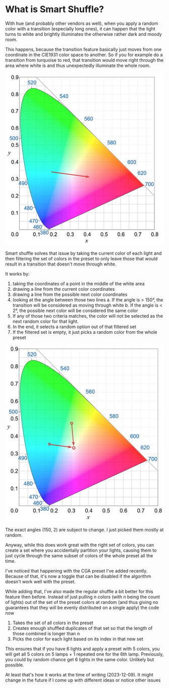 # What is Smart Shuffle?

With hue (and probably other vendors as well), when you apply a random color with a transition (especially long ones), it can happen that the light turns to white and brightly illuminates the otherwise rather dark and moody room.

This happens, because the transition feature basically just moves from one coordinate in the CIE1931 color space to another. So if you for example do a transition from turquoise to red, that transition would move right through the area where white is and thus unexpectedly illuminate the whole room.

![space1.jpeg](img/space1.jpeg)

Smart shuffle solves that issue by taking the current color of each light and then filtering the set of colors in the preset to only leave those that would result in a transition that doesn't move through white.

It works by:
1. taking the coordinates of a point in the middle of the white area
2. drawing a line from the current color coordinates
3. drawing a line from the possible next color coordinates
4. looking at the angle between those two lines
   a. If the angle is > 150°, the transition will be considered as moving through white
   b. If the angle is < 2°, the possible next color will be considered the same color
5. If any of those two criteria matches, the color will not be selected as the next random color for that light.
6. In the end, it selects a random option out of that filtered set
7. If the filtered set is empty, it just picks a random color from the whole preset

![space2.jpeg](img/space2.jpeg)

The exact angles (150, 2) are subject to change. I just picked them mostly at random.

Anyway, while this does work great with the right set of colors, you can create a set where you accidentally partition your lights, causing them to just cycle through the same subset of colors of the whole preset all the time.

I've noticed that happening with the CGA preset I've added recently.
Because of that, it's now a toggle that can be disabled if the algorithm doesn't work well with the preset.

While adding that, I've also made the regular shuffle a bit better for this feature then before. Instead of just pulling n colors (with n being the count of lights) out of the set of the preset colors at random (and thus giving no guarantees that they will be evenly distributed on a single apply) the code now
1. Takes the set of all colors in the preset
2. Creates enough shuffled duplicates of that set so that the length of those combined is longer than n
3. Picks the color for each light based on its index in that new set

This ensures that if you have 6 lights and apply a preset with 5 colors, you will get all 5 colors on 5 lamps + 1 repeated one for the 6th lamp.
Previously, you could by random chance get 6 lights in the same color.
Unlikely but possible.

At least that's how it works at the time of writing (2023-12-09). It might change in the future if I come up with different ideas or notice other issues